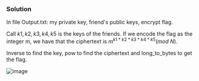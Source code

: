 ### Solution

In file Output.txt: my private key, friend's public keys, encrypt flag.

Call $k1,k2,k3,k4,k5$ is the keys of the friends. If we encode the flag as the integer m, we have that the ciphertext is $m^{k1 * k2 * k3 * k4 * k5}(mod\ N)$.

Inverse to find the key, pow to find the ciphertext and long_to_bytes to get the flag.

![image](https://user-images.githubusercontent.com/126962960/233797109-30a2f348-e981-4e3c-97aa-f0bbb9e95989.png)
